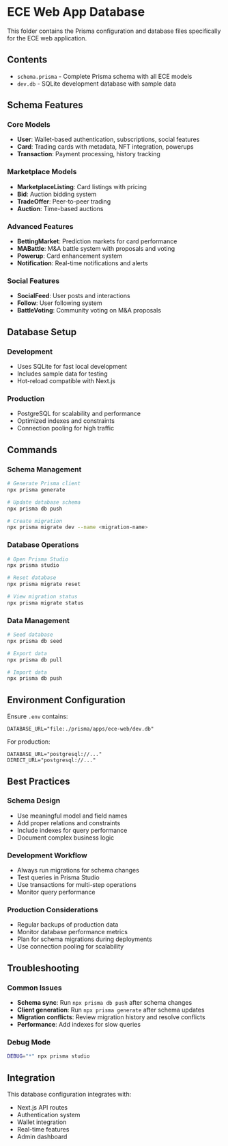 # ECE Web App Database

This folder contains the Prisma configuration and database files specifically for the ECE web application.

## Contents

- `schema.prisma` - Complete Prisma schema with all ECE models
- `dev.db` - SQLite development database with sample data

## Schema Features

### Core Models
- **User**: Wallet-based authentication, subscriptions, social features
- **Card**: Trading cards with metadata, NFT integration, powerups
- **Transaction**: Payment processing, history tracking

### Marketplace Models
- **MarketplaceListing**: Card listings with pricing
- **Bid**: Auction bidding system
- **TradeOffer**: Peer-to-peer trading
- **Auction**: Time-based auctions

### Advanced Features
- **BettingMarket**: Prediction markets for card performance
- **MABattle**: M&A battle system with proposals and voting
- **Powerup**: Card enhancement system
- **Notification**: Real-time notifications and alerts

### Social Features
- **SocialFeed**: User posts and interactions
- **Follow**: User following system
- **BattleVoting**: Community voting on M&A proposals

## Database Setup

### Development
- Uses SQLite for fast local development
- Includes sample data for testing
- Hot-reload compatible with Next.js

### Production
- PostgreSQL for scalability and performance
- Optimized indexes and constraints
- Connection pooling for high traffic

## Commands

### Schema Management
```bash
# Generate Prisma client
npx prisma generate

# Update database schema
npx prisma db push

# Create migration
npx prisma migrate dev --name <migration-name>
```

### Database Operations
```bash
# Open Prisma Studio
npx prisma studio

# Reset database
npx prisma migrate reset

# View migration status
npx prisma migrate status
```

### Data Management
```bash
# Seed database
npx prisma db seed

# Export data
npx prisma db pull

# Import data
npx prisma db push
```

## Environment Configuration

Ensure `.env` contains:
```
DATABASE_URL="file:./prisma/apps/ece-web/dev.db"
```

For production:
```
DATABASE_URL="postgresql://..."
DIRECT_URL="postgresql://..."
```

## Best Practices

### Schema Design
- Use meaningful model and field names
- Add proper relations and constraints
- Include indexes for query performance
- Document complex business logic

### Development Workflow
- Always run migrations for schema changes
- Test queries in Prisma Studio
- Use transactions for multi-step operations
- Monitor query performance

### Production Considerations
- Regular backups of production data
- Monitor database performance metrics
- Plan for schema migrations during deployments
- Use connection pooling for scalability

## Troubleshooting

### Common Issues
- **Schema sync**: Run `npx prisma db push` after schema changes
- **Client generation**: Run `npx prisma generate` after schema updates
- **Migration conflicts**: Review migration history and resolve conflicts
- **Performance**: Add indexes for slow queries

### Debug Mode
```bash
DEBUG="*" npx prisma studio
```

## Integration

This database configuration integrates with:
- Next.js API routes
- Authentication system
- Wallet integration
- Real-time features
- Admin dashboard
